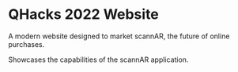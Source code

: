 # QHacks 2022 Website

A modern website designed to market scannAR, the future of online purchases.

Showcases the capabilities of the scannAR application.
